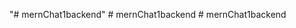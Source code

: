 "# mernChat1backend" 
#   m e r n C h a t 1 b a c k e n d  
 #   m e r n C h a t 1 b a c k e n d  
 